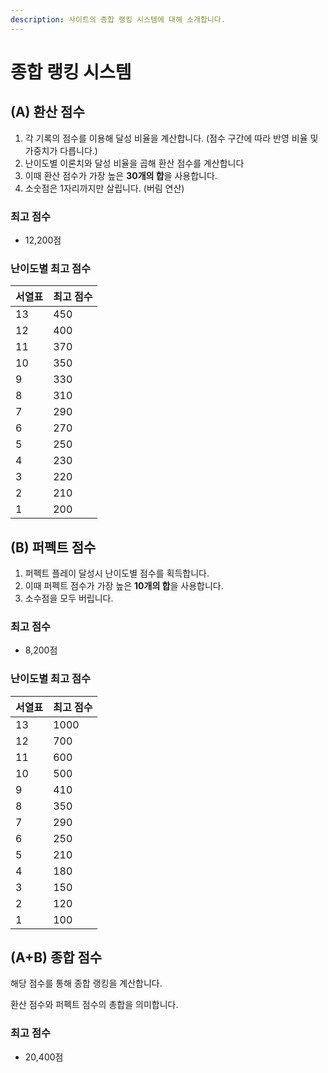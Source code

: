 ```yaml
---
description: 사이트의 종합 랭킹 시스템에 대해 소개합니다.
---
```


# 종합 랭킹 시스템

## **(A) 환산 점수**

1. 각 기록의 점수를 이용해 달성 비율을 계산합니다. (점수 구간에 따라 반영 비율 및 가중치가 다릅니다.)
2. 난이도별 이론치와 달성 비율을 곱해 환산 점수를 계산합니다
3. 이때 환산 점수가 가장 높은 **30개의 합**을 사용합니다.
4. 소숫점은 1자리까지만 살립니다. (버림 연산)

### 최고 점수

-   12,200점

### **난이도별 최고 점수**

| 서열표 | 최고 점수 |
| ------ | --------- |
| 13     | 450       |
| 12     | 400       |
| 11     | 370       |
| 10     | 350       |
| 9      | 330       |
| 8      | 310       |
| 7      | 290       |
| 6      | 270       |
| 5      | 250       |
| 4      | 230       |
| 3      | 220       |
| 2      | 210       |
| 1      | 200       |

## **(B) 퍼펙트 점수**

1. 퍼펙트 플레이 달성시 난이도별 점수를 획득합니다.
2. 이때 퍼펙트 점수가 가장 높은 **10개의 합**을 사용합니다.
3. 소수점을 모두 버립니다.

### 최고 점수

-   8,200점

### **난이도별 최고 점수**

| 서열표 | 최고 점수 |
| ------ | --------- |
| 13     | 1000      |
| 12     | 700       |
| 11     | 600       |
| 10     | 500       |
| 9      | 410       |
| 8      | 350       |
| 7      | 290       |
| 6      | 250       |
| 5      | 210       |
| 4      | 180       |
| 3      | 150       |
| 2      | 120       |
| 1      | 100       |

## **(A+B) 종합 점수**

해당 점수를 통해 종합 랭킹을 계산합니다.

환산 점수와 퍼펙트 점수의 총합을 의미합니다.

### 최고 점수

-   20,400점

